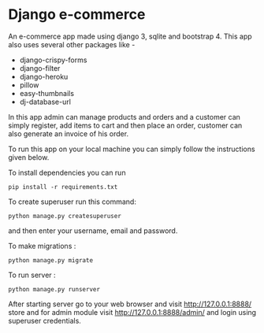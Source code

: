 # Django e-commerce

An e-commerce app made using django 3, sqlite and bootstrap 4.
This app also uses several other packages like -

- django-crispy-forms
- django-filter
- django-heroku
- pillow
- easy-thumbnails
- dj-database-url

In this app admin can manage products and orders and a customer can simply register, add items to cart and then place an order, customer can also generate an invoice of his order.

To run this app on your local machine you can simply follow the instructions given below.

To install dependencies you can run

```shell
pip install -r requirements.txt
```

To create superuser run this command:

```shell
python manage.py createsuperuser
```

and then enter your username, email and password.

To make migrations :

```shell
python manage.py migrate
```

To run server :

```shell
python manage.py runserver
```

After starting server go to your web browser and visit http://127.0.0.1:8888/ store and for admin module visit http://127.0.0.1:8888/admin/ and login using superuser credentials.
